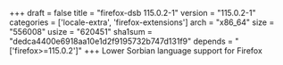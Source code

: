+++
draft = false
title = "firefox-dsb 115.0.2-1"
version = "115.0.2-1"
categories = ['locale-extra', 'firefox-extensions']
arch = "x86_64"
size = "556008"
usize = "620451"
sha1sum = "dedca4400e6918aa10e1d2f9195732b747d131f9"
depends = "['firefox>=115.0.2']"
+++
Lower Sorbian language support for Firefox